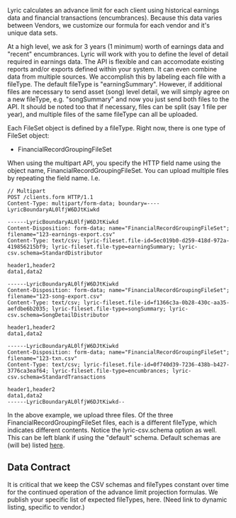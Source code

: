Lyric calculates an advance limit for each client using historical earnings data and financial transactions (encumbrances). Because
this data varies between Vendors, we customize our formula for each vendor and it's unique data sets.

At a high level, we ask for 3 years (1 minimum) worth of earnings data and "recent" encumbrances. Lyric will work with you to define the level
of detail required in earnings data. The API is flexible and can accomodate existing reports and/or exports defined within your system. 
It can even combine data from multiple sources. We accomplish this by labeling each file with a fileType. The default fileType is "earningSummary".
However, if additional files are necessary to send asset (song) level detail, we will simply agree on a new fileType, e.g. "songSummary" and now you
just send both files to the API. It should be noted too that if necessary, files can be split (say 1 file per year), and multiple files of the same fileType
can all be uploaded.

Each FileSet object is defined by a fileType. Right now, there is one type of FileSet object:

  - FinancialRecordGroupingFileSet

When using the multipart API, you specify the HTTP field name using the object name, FinancialRecordGroupingFileSet. You can upload multiple files by repeating the field name. I.e.


    // Multipart
    POST /clients.form HTTP/1.1
    Content-Type: multipart/form-data; boundary=----LyricBoundaryAL0lfjW6DJtKiwkd

    ------LyricBoundaryAL0lfjW6DJtKiwkd
    Content-Disposition: form-data; name="FinancialRecordGroupingFileSet"; filename="123-earnings-export.csv"
    Content-Type: text/csv; lyric-fileset.file-id=5ec019b0-d259-418d-972a-419856215bf9; lyric-fileset.file-type=earningSummary; lyric-csv.schema=StandardDistributor

    header1,header2
    data1,data2

    ------LyricBoundaryAL0lfjW6DJtKiwkd
    Content-Disposition: form-data; name="FinancialRecordGroupingFileSet"; filename="123-song-export.csv"
    Content-Type: text/csv; lyric-fileset.file-id=f1366c3a-0b28-430c-aa35-aefdbe6b2035; lyric-fileset.file-type=songSummary; lyric-csv.schema=SongDetailDistributor

    header1,header2
    data1,data2

    ------LyricBoundaryAL0lfjW6DJtKiwkd
    Content-Disposition: form-data; name="FinancialRecordGroupingFileSet"; filename="123-txn.csv"
    Content-Type: text/csv; lyric-fileset.file-id=0f740d39-7236-438b-b427-3776ca3eaf64; lyric-fileset.file-type=encumbrances; lyric-csv.schema=StandardTransactions

    header1,header2
    data1,data2
    ------LyricBoundaryAL0lfjW6DJtKiwkd--

In the above example, we upload three files. Of the three FinancialRecordGroupingFileSet files, each is
a different fileType, which indicates different contents. Notice the lyric-csv.schema option as well. This can be left blank if using the "default" schema.
Default schemas are (will be) listed [here](!Server_Integration/FileSets/Content_Type/Csv).

## Data Contract

It is critical that we keep the CSV schemas and fileTypes constant over time for the continued operation of the advance limit projection formulas.
We publish your specific list of expected fileTypes, here. (Need link to dynamic listing, specific to vendor.)